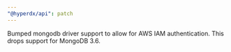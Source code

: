 ```yaml
---
"@hyperdx/api": patch
---
```


Bumped mongodb driver support to allow for AWS IAM authentication. This drops support for MongoDB 3.6.
